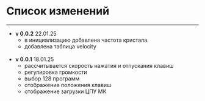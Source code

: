# Список изменений

---

+ **v 0.0.2** 22.01.25
  + в инициализацию добавлена частота кристала.
  + добавлена таблица velocity
  <br/>
+ **v 0.0.1** 18.01.25
  + рассчитывается скорость нажатия и отпускания клавиш
  + регулировка громкости
  + выбор 128 программ
  + отображение положения клавиш
  + отображение загрузки ЦПУ МК
